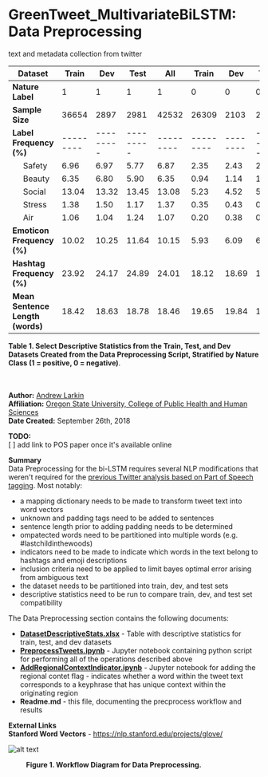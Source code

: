 # GreenTweet_MultivariateBiLSTM: Data Preprocessing
text and metadata collection from twitter




 **Dataset** | Train | Dev | Test |All | Train | Dev | Test | All 
 ------------ | ------------- | ------------- | ------------- | ------------- | ------------- | ------------ | ------------- | ------------ 
**Nature Label** |1|1|1|1|0|0|0|0|
**Sample Size** | 36654 | 2897 | 2981 | 42532 | 26309 | 2103 | 2019 | 30341 
**Label Frequency (%)** |  --------- | --------- | --------- | --------- | --------- | -------- | --------- | -------- 
&nbsp;&nbsp;&nbsp;&nbsp; Safety | 6.96 | 6.97 | 5.77 | 6.87 | 2.35 | 2.43 | 2.23 |2.34 |
&nbsp;&nbsp;&nbsp;&nbsp; Beauty | 6.35 | 6.80 | 5.90 | 6.35 | 0.94 | 1.14 | 1.19 | 0.97 |
&nbsp;&nbsp;&nbsp;&nbsp; Social | 13.04 | 13.32 | 13.45 | 13.08 | 5.23 | 4.52 | 5.05 | 5.18 |
&nbsp;&nbsp;&nbsp;&nbsp; Stress | 1.38 | 1.50 | 1.17 | 1.37 | 0.35 | 0.43 | 0.50 | 0.36 |
&nbsp;&nbsp;&nbsp;&nbsp; Air | 1.06 | 1.04 | 1.24 | 1.07 | 0.20 | 0.38 | 0.01 | 0.20 |
**Emoticon Frequency (%)** | 10.02 | 10.25 | 11.64 | 10.15 | 5.93 | 6.09 | 6.29 | 5.96 |
**Hashtag Frequency (%)** | 23.92 | 24.17 | 24.89 | 24.01 | 18.12 | 18.69 | 16.94 | 18.08 |
**Mean Sentence Length (words)** | 18.42 | 18.63 | 18.78 | 18.46 | 19.65 | 19.84 | 19.47 | 19.65 |

**Table 1.  Select Descriptive Statistics from the Train, Test, and Dev Datasets Created from the Data Preprocessing Script, Stratified by Nature Class (1 = positive, 0 = negative)**. <br> <br> <br>





**Author:** [Andrew Larkin](https://www.linkedin.com/in/andrew-larkin-525ba3b5/) <br>
**Affiliation:** [Oregon State University, College of Public Health and Human Sciences](https://health.oregonstate.edu/) <br>
**Date Created:** September 26th, 2018 <br>

**TODO:** <br>
[ ] add link to POS paper once it's available online <br>

**Summary** <br>
Data Preprocessing for the bi-LSTM requires several NLP modifications that weren't required for the [previous Twitter analysis based on Part of Speech tagging](https://github.com/larkinandy/Portland_UrbanNature_Twitter).  Most notably:
- a mapping dictionary needs to be made to transform tweet text into word vectors <br>
- unknown and padding tags need to be added to sentences <br>
- sentence length prior to adding padding needs to be determined <br>
- ompatected words need to be partitioned into multiple words (e.g. #lastchildinthewoods) <br>
- indicators need to be made to indicate which words in the text belong to hashtags and emoji descriptions <br>
- inclusion criteria need to be applied to limit bayes optimal error arising from ambiguous text <br>
- the dataset needs to be partitioned into train, dev, and test sets <br>
- descriptive statistics need to be run to compare train, dev, and test set compatibility <br>

The Data Preprocessing section contains the following documents:
- [**DatasetDescriptiveStats.xlsx**](./DatasetDescriptiveStats.xlsx) - Table with descriptive statistics for train, test, and dev datasets
- [**PreprocessTweets.ipynb**](./PreprocessTweets.ipynb) - Jupyter notebook containing python script for performing all of the operations described above <br>
- [**AddRegionalContextIndicator.ipynb**](./AddRegionalContextIndicator.ipynb) - Jupyter notebook for adding the regional contet flag - indicates whether a word within the tweet text corresponds to a keyphrase that has unique context within the originating region <br>
- **Readme.md** - this file, documenting the precprocess workflow and results

**External Links** <br>
**Stanford Word Vectors** - https://nlp.stanford.edu/projects/glove/ <br>



![alt text](https://raw.githubusercontent.com/larkinandy/GreenTweet_MultivariateBiLSTM/master/DataPreprocessing/images/preProcessingWorkflow.png)

&nbsp;&nbsp;&nbsp;&nbsp;&nbsp;&nbsp;&nbsp;&nbsp; **Figure 1.  Workflow Diagram for Data Preprocessing.** <br>
